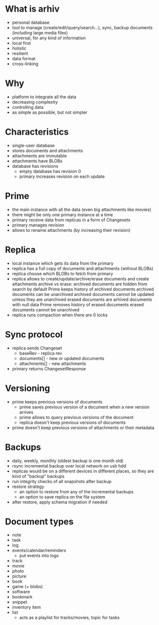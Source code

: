 # What is arhiv
* personal database
* tool to manage (create/edit/query/search...), sync, backup documents (including large media files)
* universal, for any kind of information
* local first
* holistic
* resilient
* data format
* cross-linking

# Why
* platform to integrate all the data
* decreasing complexity
* controlling data
* as simple as possible, but not simpler

# Characteristics
* single-user database
* stores documents and attachments
* attachments are immutable
* attachments have BLOBs
* database has revisions 
  - empty database has revision 0
  - primary increases revision on each update

# Prime
* the main instance with all the data (even big attachments like movies)
* there might be only one primary instance at a time
* primary receive data from replicas in a form of Changesets
* primary manages revision 
* allows to rename attachments (by increasing their revision)

# Replica
* local instance which gets its data from the primary
* replica has a full copy of documents and attachments (without BLOBs)
* replica choose which BLOBs to fetch from primary
* replica allows to create/update/archive/erase documents and create attachments
  archive vs erase:
    archived documents are hidden from search by default 
    Prime keeps history of archived documents
    archived documents can be unarchived
    archived documents cannot be updated unless they are unarchived
    erased documents are arhived documents with null data
    Prime removes history of erased documents
    erased documents cannot be unarchived
* replica runs compaction when there are 0 locks

# Sync protocol
* replica sends Changeset
  - baseRev - replica rev
  - documents[] - new or updated documents
  - attachments[] - new attachments
* primary returns ChangesetResponse

# Versioning
* prime keeps previous versions of documents
  - prime saves previous version of a document when a new version arrives
  - prime allows to query previous versions of the document
  - replica doesn't keep previous versions of documents
* prime doesn't keep previous versions of attachments or their metadata

# Backups
* daily, weekly, monthly (oldest backup is one month old)
* rsync incremental backup over local network on usb hdd
* replicas would be on a different devices in different places, so they are kind of "backup" backups
* run integrity checks of all snapshots after backup
* restore strategy
  - an option to restore from any of the incremental backups
  - an option to save replica on the file system
* after restore, apply schema migration if needed

# Document types
* note
* task
* log
* events/calendar/reminders
  - put events into logs
* track
* movie
* photo
* picture
* book
* game (+ blobs)
* software
* bookmark
* snippet
* inventory item
* list
  - acts as a playlist for tracks/movies, topic for tasks

